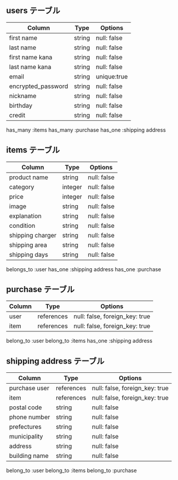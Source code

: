 
## users テーブル

| Column            | Type   | Options     |
| --------          | ------ | ----------- |
| first name        | string | null: false |
| last name         | string | null: false |
| first name kana   | string | null: false |
| last name kana    | string | null: false |
| email             | string | unique:true |
| encrypted_password| string | null: false |
| nickname          | string | null: false |
| birthday          | string | null: false |
| credit            | string | null: false |

has_many :items
has_many :purchase
has_one :shipping address

## items テーブル

| Column           | Type    | Options     |
| ------           | ------  | ----------- |
| product name     | string  | null: false |
| category         | integer | null: false |
| price            | integer | null: false |
| image            | string  | null: false |
| explanation      | string  | null: false |
| condition        | string  | null: false |
| shipping charger | string  | null: false |
| shipping area    | string  | null: false |
| shipping days    | string  | null: false |

belongs_to :user
has_one :shipping address
has_one :purchase

## purchase テーブル

| Column | Type       | Options                        |
| ------ | ---------- | ------------------------------ |
| user   | references | null: false, foreign_key: true |
| item   | references | null: false, foreign_key: true |

belong_to :user
belong_to :items
has_one :shipping address

## shipping address テーブル

| Column        | Type       | Options                        |
| -------       | ---------- | ------------------------------ |
| purchase user | references | null: false, foreign_key: true |
| item          | references | null: false, foreign_key: true |
| postal code   | string     | null: false                    |
| phone number  | string     | null: false                    |
| prefectures   | string     | null: false                    |
| municipality  | string     | null: false                    |
| address       | string     | null: false                    |
| building name | string     | null: false                    |

belong_to :user
belong_to :items
belong_to :purchase